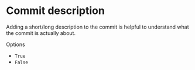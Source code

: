 # Commit description

Adding a short/long description to the commit is helpful to understand what the commit is actually about.

Options

- `True`
- `False`
